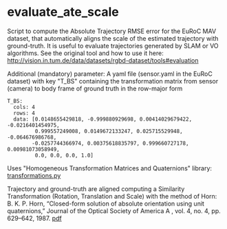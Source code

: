 # evaluate_ate_scale
Script to compute the Absolute Trajectory RMSE error for the EuRoC MAV dataset, that automatically aligns the scale of the estimated trajectory with ground-truth. It is useful to evaluate trajectories generated by SLAM or VO algorithms.
See the original tool and how to use it here: http://vision.in.tum.de/data/datasets/rgbd-dataset/tools#evaluation

Additional (mandatory) parameter: A yaml file (sensor.yaml in the EuRoC dataset) with key "T_BS" containing the transformation matrix from sensor (camera) to body frame of ground truth in the row-major form

```
T_BS:
  cols: 4
  rows: 4
  data: [0.0148655429818, -0.999880929698, 0.00414029679422, -0.0216401454975,
         0.999557249008, 0.0149672133247, 0.025715529948, -0.064676986768,
        -0.0257744366974, 0.00375618835797, 0.999660727178, 0.00981073058949,
         0.0, 0.0, 0.0, 1.0]
```



Uses "Homogeneous Transformation Matrices and Quaternions" library: <a href="http://www.lfd.uci.edu/~gohlke/code/transformations.py.html">transformations.py</a>

Trajectory and ground-truth are aligned computing a Similarity Transformation (Rotation, Translation and Scale) with the method of Horn:    B. K. P. Horn, “Closed-form solution of absolute orientation using unit quaternions,” Journal of the Optical Society of America A , vol. 4, no. 4, pp. 629–642, 1987. [pdf](http://people.csail.mit.edu/bkph/papers/Absolute_Orientation.pdf)
